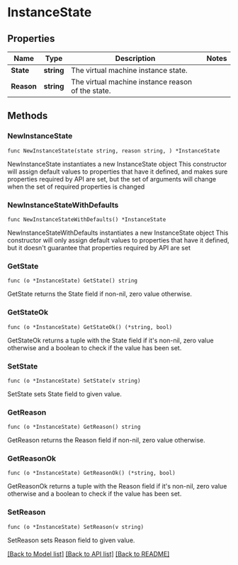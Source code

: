 # InstanceState

## Properties

Name | Type | Description | Notes
------------ | ------------- | ------------- | -------------
**State** | **string** | The virtual machine instance state. | 
**Reason** | **string** | The virtual machine instance reason of the state. | 

## Methods

### NewInstanceState

`func NewInstanceState(state string, reason string, ) *InstanceState`

NewInstanceState instantiates a new InstanceState object
This constructor will assign default values to properties that have it defined,
and makes sure properties required by API are set, but the set of arguments
will change when the set of required properties is changed

### NewInstanceStateWithDefaults

`func NewInstanceStateWithDefaults() *InstanceState`

NewInstanceStateWithDefaults instantiates a new InstanceState object
This constructor will only assign default values to properties that have it defined,
but it doesn't guarantee that properties required by API are set

### GetState

`func (o *InstanceState) GetState() string`

GetState returns the State field if non-nil, zero value otherwise.

### GetStateOk

`func (o *InstanceState) GetStateOk() (*string, bool)`

GetStateOk returns a tuple with the State field if it's non-nil, zero value otherwise
and a boolean to check if the value has been set.

### SetState

`func (o *InstanceState) SetState(v string)`

SetState sets State field to given value.


### GetReason

`func (o *InstanceState) GetReason() string`

GetReason returns the Reason field if non-nil, zero value otherwise.

### GetReasonOk

`func (o *InstanceState) GetReasonOk() (*string, bool)`

GetReasonOk returns a tuple with the Reason field if it's non-nil, zero value otherwise
and a boolean to check if the value has been set.

### SetReason

`func (o *InstanceState) SetReason(v string)`

SetReason sets Reason field to given value.



[[Back to Model list]](../README.md#documentation-for-models) [[Back to API list]](../README.md#documentation-for-api-endpoints) [[Back to README]](../README.md)


